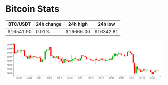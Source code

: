 # Bitcoin Stats

BTC/USDT|24h change|24h high|24h low|
|---|---|---|---|
|$16541.90|0.01%|$16666.00|$16342.81|

<img src="./chart.svg">
